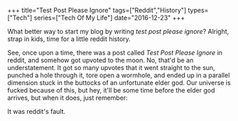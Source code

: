 +++
title="Test Post Please Ignore"
tags=["Reddit","History"]
types=["Tech"]
series=["Tech Of My Life"]
date="2016-12-23"
+++

What better way to start my blog by writing _test post please ignore_? Alright, strap in kids, time for a little reddit history.

<!--more-->

See, once upon a time, there was a post called _Test Post Please Ignore_ in reddit, and somehow got upvoted to the moon. No, that'd be an understatement. It got so many upvotes that it went straight to the sun, punched a hole through it, tore open a wormhole, and ended up in a parallel dimension stuck in the buttocks of an unfortunate elder god. Our universe is fucked because of this, but hey, it'll be some time before the elder god arrives, but when it does, just remember:

It was reddit's fault.
